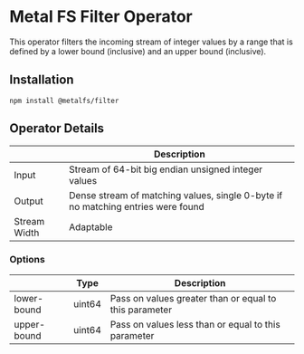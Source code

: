 # Metal FS Filter Operator

This operator filters the incoming stream of integer values by a range that is defined by a lower bound (inclusive) and an upper bound (inclusive).

## Installation
```
npm install @metalfs/filter
```

## Operator Details

| | Description |
 -| -
Input  | Stream of 64-bit big endian unsigned integer values
Output | Dense stream of matching values, single 0-byte if no matching entries were found
Stream Width | Adaptable

### Options

| | Type | Description |
 -| -    | -
lower-bound | uint64 | Pass on values greater than or equal to this parameter
upper-bound | uint64 | Pass on values less than or equal to this parameter
